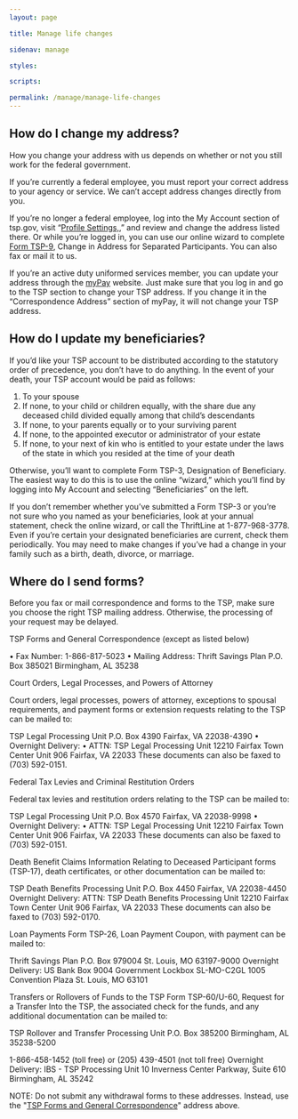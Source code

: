 ```yaml
---
layout: page

title: Manage life changes

sidenav: manage

styles:

scripts:

permalink: /manage/manage-life-changes
---
```

<h2>How do I change my address?</h2>

<p>How you change your address with us depends on whether or not you still work for the federal government.</p>

<p>If you’re currently a federal employee, you must report your correct address to your agency or service. We can’t accept address changes directly from you.</p>

<p>If you’re no longer a federal employee, log into the My Account section of tsp.gov, visit “<a href="javascript:void(0)">Profile Settings,</a>,” and review and change the address listed there. Or while you’re logged in, you can use our online wizard to complete <a href="javascript:void(0)">Form TSP-9</a>, Change in Address for Separated Participants. You can also fax or mail it to us.</p>

<p>If you’re an active duty uniformed services member, you can update your address through the <a href="https://mypay.dfas.mil/mypay.aspx" target="\_blank">myPay</a> website. Just make sure that you log in and go to the TSP section to change your TSP address. If you change it in the “Correspondence Address” section of myPay, it will not change your TSP address.</p>

<h2>How do I update my beneficiaries?</h2>

<p>If you’d like your TSP account to be distributed according to the statutory order of precedence, you don’t have to do anything. In the event of your death, your TSP account would be paid as follows:</p>

<ol>
<li>To your spouse</li>
<li>If none, to your child or children equally, with the share due any deceased child divided equally among that child’s descendants</li>
<li>If none, to your parents equally or to your surviving parent</li>
<li>If none, to the appointed executor or administrator of your estate</li>
<li>If none, to your next of kin who is entitled to your estate under the laws of the state in which you resided at the time of your death</li>
</ol>

<p>Otherwise, you’ll want to complete Form TSP-3, Designation of Beneficiary. The easiest way to do this is to use the online “wizard,” which you’ll find by logging into My Account and selecting “Beneficiaries” on the left.</p>

<p>If you don’t remember whether you’ve submitted a Form TSP-3 or you’re not sure who you named as your beneficiaries, look at your annual statement, check the online wizard, or call the ThriftLine at 1-877-968-3778.  Even if you’re certain your designated beneficiaries are current, check them periodically. You may need to make changes if you’ve had a change in your family such as a birth, death, divorce, or marriage.</p>

<h2>Where do I send forms?</h2>

<p>Before you fax or mail correspondence and forms to the TSP, make sure you choose the right TSP mailing address. Otherwise, the processing of your request may be delayed.</p>

TSP Forms and General Correspondence (except as listed below)

•	Fax Number:
1-866-817-5023	•	Mailing Address:
Thrift Savings Plan
P.O. Box 385021
Birmingham, AL 35238

Court Orders, Legal Processes, and Powers of Attorney

Court orders, legal processes, powers of attorney, exceptions to spousal requirements, and payment forms or extension requests relating to the TSP can be mailed to:

TSP Legal Processing Unit
P.O. Box 4390
Fairfax, VA 22038-4390	•	Overnight Delivery:
•	ATTN: TSP Legal Processing Unit
12210 Fairfax Town Center
Unit 906
Fairfax, VA 22033
These documents can also be faxed to (703) 592-0151.

Federal Tax Levies and Criminal Restitution Orders

Federal tax levies and restitution orders relating to the TSP can be mailed to:

TSP Legal Processing Unit
P.O. Box 4570
Fairfax, VA 22038-9998	•	Overnight Delivery:
•	ATTN: TSP Legal Processing Unit
12210 Fairfax Town Center
Unit 906
Fairfax, VA 22033
These documents can also be faxed to (703) 592-0151.

Death Benefit Claims
Information Relating to Deceased Participant forms (TSP-17), death certificates, or other documentation can be mailed to:

TSP Death Benefits Processing Unit
P.O. Box 4450
Fairfax, VA 22038-4450	Overnight Delivery:
ATTN: TSP Death Benefits Processing Unit
12210 Fairfax Town Center
Unit 906
Fairfax, VA 22033
These documents can also be faxed to (703) 592-0170.

Loan Payments
Form TSP-26, Loan Payment Coupon, with payment can be mailed to:

Thrift Savings Plan
P.O. Box 979004
St. Louis, MO 63197-9000	Overnight Delivery:
US Bank
Box 9004
Government Lockbox SL-MO-C2GL
1005 Convention Plaza
St. Louis, MO 63101

Transfers or Rollovers of Funds to the TSP
Form TSP-60/U-60, Request for a Transfer Into the TSP, the associated check for the funds, and any additional documentation can be mailed to:

TSP Rollover and Transfer Processing Unit
P.O. Box 385200
Birmingham, AL 35238-5200

1-866-458-1452 (toll free) or (205) 439-4501 (not toll free)	Overnight Delivery:
IBS - TSP Processing Unit
10 Inverness Center Parkway, Suite 610
Birmingham, AL 35242

<p><span class="bold">NOTE:</span> Do not submit any withdrawal forms to these addresses. Instead, use the "<a href="#general-correspondence">TSP Forms and General Correspondence</a>" address above.</p>
<!-- CONTENT END -->
